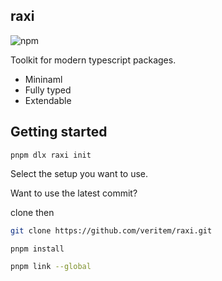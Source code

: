 ## raxi

![npm](https://img.shields.io/npm/v/raxi)

Toolkit for modern typescript packages.

-   Mininaml
-   Fully typed
-   Extendable

## Getting started

```
pnpm dlx raxi init
```

Select the setup you want to use.

Want to use the latest commit?

clone then

```bash
git clone https://github.com/veritem/raxi.git
```

```bash
pnpm install
```

```bash
pnpm link --global
```
